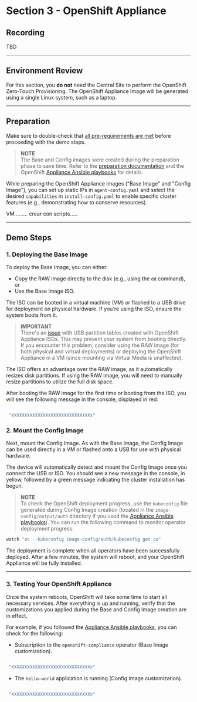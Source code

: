 # Section 3 - OpenShift Appliance

## Recording
TBD

---

## Environment Review

For this section, you **do not** need the Central Site to perform the OpenShift Zero-Touch Provisioning. The OpenShift Appliance Image will be generated using a single Linux system, such as a laptop.

---

## Preparation

Make sure to double-check that [all pre-requirements are met](00-preparation.md) before proceeding with the demo steps.

> **NOTE**  
> The Base and Config images were created during the preparation phase to save time. Refer to the [preparation documentation](00-preparation.md) and the OpenShift [Appliance Ansible playbooks](../../../tools/ocp-appliance/README.md) for details.

While preparing the OpenShift Appliance Images ("Base Image" and "Config Image"), you can set up static IPs in `agent-config.yaml` and select the desired `capabilities` in `install-config.yaml` to enable specific cluster features (e.g., demonstrating how to conserve resources).





VM......... crear con scripts.....

---

## Demo Steps

### 1. Deploying the Base Image


















To deploy the Base Image, you can either:

- Copy the RAW image directly to the disk (e.g., using the `dd` command), or
- Use the Base Image ISO.

The ISO can be booted in a virtual machine (VM) or flashed to a USB drive for deployment on physical hardware. If you're using the ISO, ensure the system boots from it.

> **IMPORTANT**  
> There's an [issue](https://issues.redhat.com/browse/MGMT-18693) with USB partition tables created with OpenShift Appliance ISOs. This may prevent your system from booting directly. If you encounter this problem, consider using the RAW image (for both physical and virtual deployments) or deploying the OpenShift Appliance in a VM (since mounting via Virtual Media is unaffected).

The ISO offers an advantage over the RAW image, as it automatically resizes disk partitions. If using the RAW image, you will need to manually resize partitions to utilize the full disk space.

After booting the RAW image for the first time or booting from the ISO, you will see the following message in the console, displayed in red:


```bash

 "XXXXXXXXXXXXXXXXXXXXXXXXXXXXXXx"
```


### 2. Mount the Config Image

Next, mount the Config Image. As with the Base Image, the Config Image can be used directly in a VM or flashed onto a USB for use with physical hardware.

The device will automatically detect and mount the Config Image once you connect the USB or ISO. You should see a new message in the console, in yellow, followed by a green message indicating the cluster installation has begun.

> **NOTE**  
> To check the OpenShift deployment progress, use the `kubeconfig` file generated during Config Image creation (located in the `image-config/output/auth` directory if you used the [Appliance Ansible playbooks](../../../tools/ocp-appliance/README.md)). You can run the following command to monitor operator deployment progress:


```bash
watch "oc --kubeconfig image-config/auth/kubeconfig get co"
``` 


The deployment is complete when all operators have been successfully deployed. After a few minutes, the system will reboot, and your OpenShift Appliance will be fully installed.

---

### 3. Testing Your OpenShift Appliance

Once the system reboots, OpenShift will take some time to start all necessary services. After everything is up and running, verify that the customizations you applied during the Base and Config Image creation are in effect.

For example, if you followed the [Appliance Ansible playbooks](../../../tools/ocp-appliance/README.md), you can check for the following:

- Subscription to the `openshift-compliance` operator (Base Image customization).
  


```bash

 "XXXXXXXXXXXXXXXXXXXXXXXXXXXXXXx"
```


- The `hello-world` application is running (Config Image customization).



```bash

 "XXXXXXXXXXXXXXXXXXXXXXXXXXXXXXx"
```




